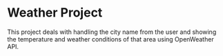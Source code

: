 # Weather Project
This project deals with handling the city name from the user and showing the temperature and weather conditions of that area using OpenWeather API.

